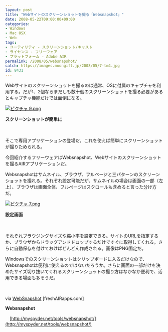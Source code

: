 ```yaml
---
layout: post
title: "Webサイトのスクリーンショットを撮る「Websnapshot」"
date: 2008-05-22T09:00:00+09:00
categories:
- Windows
- Mac OSX
- Web
tags: 
- ユーティリティ - スクリーンショット/キャスト
- ライセンス - フリーウェア
- プラットフォーム - Adobe AIR
permalink: /2008/05/websnapshot/
catch: https://images.moongift.jp/2008/05/7-tm4.jpg
id: 8431
---
```

Webサイトのスクリーンショットを撮るのは通常、OSに付属のキャプチャを利用する。だが1、2個ならまだしも数十個のスクリーンショットを撮る必要があるとキャプチャ機能だけでは面倒になる。

  

[![ピクチャ 9.png](https://images.moongift.jp/2008/05/9-tm3.jpg)](https://images.moongift.jp/2008/05/93.jpg)  
  
**スクリーンショットが簡単に**

  

　

  

そこで専用アプリケーションの登場だ。これを使えば簡単にスクリーンショットが撮りためられる。

  

今回紹介するフリーウェアはWebsnapshot、Webサイトのスクリーンショットを撮るAIRアプリケーションだ。

  
  
<!--more-->  

Websnapshotはサムネイル、ブラウザ、フルページと三パターンのスクリーンショットを撮れる。それぞれ設定可能だが、サムネイルの場合は画面の一部（左上）、ブラウザは画面全体、フルページはスクロールも含めると言った分け方だ。

  

[![ピクチャ 7.png](https://images.moongift.jp/2008/05/7-tm4.jpg)](https://images.moongift.jp/2008/05/74.jpg)  
  
**設定画面**

  

　

  

それぞれブラウジングサイズや縮小率を設定できる。サイトのURLを指定するか、ブラウザからドラッグアンドドロップするだけですぐに取得してくれる。さらに自動保存を付けておけばどんどん作成される。画像はPNG固定だ。

  

Windowsでのスクリーンショットはクリップボードに入るだけなので、Websnapshotは便利に使えるのではないだろうか。さらに画面の一部だけを決めたサイズ切り抜いてくれるスクリーンショットの撮り方はなかなか便利で、活用できる場面も多そうだ。

  

　

  

via [WebSnapshot](http://freshairapps.com/showcase/app/websnapshot/) [freshAIRapps.com]

  

**Websnapshot**  
  
　[http://myspyder.net/tools/websnapshot/](http://myspyder.net/tools/websnapshot/)

  
